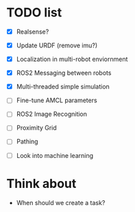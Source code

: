 # TODO list

- [x] Realsense?
- [x] Update URDF (remove imu?)
- [x] Localization in multi-robot enviornment
- [x] ROS2 Messaging between robots
- [x] Multi-threaded simple simulation

- [ ] Fine-tune AMCL parameters
- [ ] ROS2 Image Recognition
- [ ] Proximity Grid
- [ ] Pathing
- [ ] Look into machine learning

# Think about

- When should we create a task?
